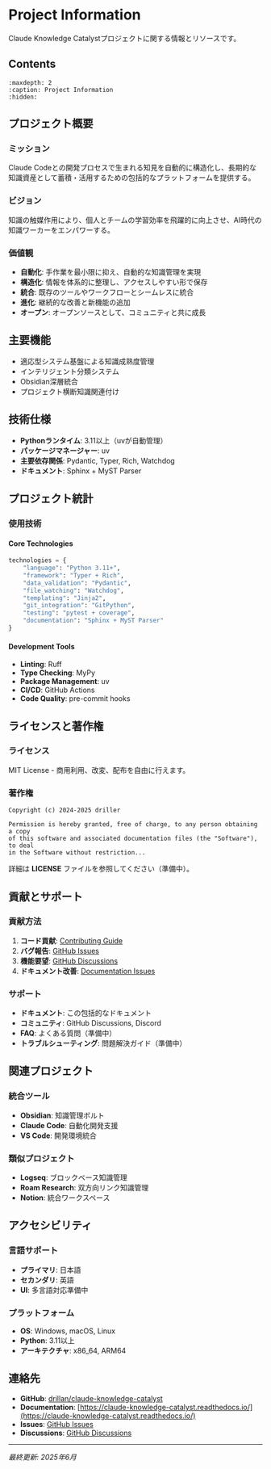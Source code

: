 # Project Information

Claude Knowledge Catalystプロジェクトに関する情報とリソースです。

## Contents

```{toctree}
:maxdepth: 2
:caption: Project Information
:hidden:

```

## プロジェクト概要

### ミッション
Claude Codeとの開発プロセスで生まれる知見を自動的に構造化し、長期的な知識資産として蓄積・活用するための包括的なプラットフォームを提供する。

### ビジョン
知識の触媒作用により、個人とチームの学習効率を飛躍的に向上させ、AI時代の知識ワーカーをエンパワーする。

### 価値観
- **自動化**: 手作業を最小限に抑え、自動的な知識管理を実現
- **構造化**: 情報を体系的に整理し、アクセスしやすい形で保存
- **統合**: 既存のツールやワークフローとシームレスに統合
- **進化**: 継続的な改善と新機能の追加
- **オープン**: オープンソースとして、コミュニティと共に成長

## 主要機能

- 適応型システム基盤による知識成熟度管理
- インテリジェント分類システム
- Obsidian深層統合
- プロジェクト横断知識関連付け

## 技術仕様

- **Pythonランタイム**: 3.11以上（uvが自動管理）
- **パッケージマネージャー**: uv
- **主要依存関係**: Pydantic, Typer, Rich, Watchdog
- **ドキュメント**: Sphinx + MyST Parser

## プロジェクト統計

### 使用技術

#### Core Technologies
```python
technologies = {
    "language": "Python 3.11+",
    "framework": "Typer + Rich",
    "data_validation": "Pydantic",
    "file_watching": "Watchdog",
    "templating": "Jinja2",
    "git_integration": "GitPython",
    "testing": "pytest + coverage",
    "documentation": "Sphinx + MyST Parser"
}
```

#### Development Tools
- **Linting**: Ruff
- **Type Checking**: MyPy
- **Package Management**: uv
- **CI/CD**: GitHub Actions
- **Code Quality**: pre-commit hooks

## ライセンスと著作権

### ライセンス
MIT License - 商用利用、改変、配布を自由に行えます。

### 著作権
```
Copyright (c) 2024-2025 driller

Permission is hereby granted, free of charge, to any person obtaining a copy
of this software and associated documentation files (the "Software"), to deal
in the Software without restriction...
```

詳細は **LICENSE** ファイルを参照してください（準備中）。

## 貢献とサポート

### 貢献方法
1. **コード貢献**: [Contributing Guide](https://github.com/drillan/claude-knowledge-catalyst/blob/main/CONTRIBUTING.md)
2. **バグ報告**: [GitHub Issues](https://github.com/drillan/claude-knowledge-catalyst/issues)
3. **機能要望**: [GitHub Discussions](https://github.com/drillan/claude-knowledge-catalyst/discussions)
4. **ドキュメント改善**: [Documentation Issues](https://github.com/drillan/claude-knowledge-catalyst/issues?q=is%3Aissue+is%3Aopen+label%3Adocumentation)

### サポート
- **ドキュメント**: この包括的なドキュメント
- **コミュニティ**: GitHub Discussions, Discord
- **FAQ**: よくある質問（準備中）
- **トラブルシューティング**: 問題解決ガイド（準備中）

## 関連プロジェクト

### 統合ツール
- **Obsidian**: 知識管理ボルト
- **Claude Code**: 自動化開発支援
- **VS Code**: 開発環境統合

### 類似プロジェクト
- **Logseq**: ブロックベース知識管理
- **Roam Research**: 双方向リンク知識管理
- **Notion**: 統合ワークスペース

## アクセシビリティ

### 言語サポート
- **プライマリ**: 日本語
- **セカンダリ**: 英語
- **UI**: 多言語対応準備中

### プラットフォーム
- **OS**: Windows, macOS, Linux
- **Python**: 3.11以上
- **アーキテクチャ**: x86_64, ARM64

## 連絡先

- **GitHub**: [drillan/claude-knowledge-catalyst](https://github.com/drillan/claude-knowledge-catalyst)
- **Documentation**: [https://claude-knowledge-catalyst.readthedocs.io/](https://claude-knowledge-catalyst.readthedocs.io/)
- **Issues**: [GitHub Issues](https://github.com/drillan/claude-knowledge-catalyst/issues)
- **Discussions**: [GitHub Discussions](https://github.com/drillan/claude-knowledge-catalyst/discussions)

---

*最終更新: 2025年6月*
